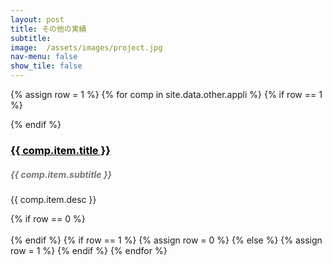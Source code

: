 ```yaml
---
layout: post
title: その他の実績
subtitle: 
image:  /assets/images/project.jpg
nav-menu: false
show_tile: false
---
```


<!-- Content -->
{% assign row = 1 %}
{% for comp in site.data.other.appli %}
    {% if row == 1 %}
<div class="row">
    {% endif %}
    <div class="6u 12u$(small)">
    <a href="{{ comp.item.url }}" target="_blank">
    <h3 style="color:#000;">{{ comp.item.title }}</h3>
    </a>
    <h5 style="color:#777;">{{ comp.item.subtitle }}</h5>
    <p><span class="image left"><img src="{{ comp.item.image }}" alt="" /></span>{{ comp.item.desc }}</p>
    </div>
    {% if row == 0 %}
    <!-- Break -->
</div>
<br>
    {% endif %}
    {% if row == 1 %}
    {% assign row = 0 %}
    {% else %}
    {% assign row = 1 %}
    {% endif %}
{% endfor %} 
